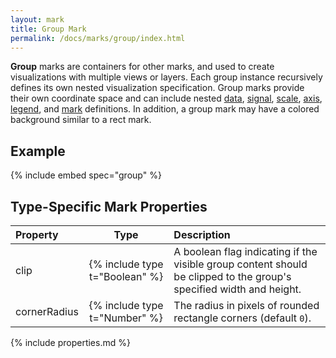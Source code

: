```yaml
---
layout: mark
title: Group Mark
permalink: /docs/marks/group/index.html
---
```


**Group** marks are containers for other marks, and used to create visualizations with multiple views or layers. Each group instance recursively defines its own nested visualization specification. Group marks provide their own coordinate space and can include nested [data](../../data), [signal](../../signals), [scale](../../scales), [axis](../../axes), [legend](../../legends), and [mark](../) definitions. In addition, a group mark may have a colored background similar to a rect mark.

## Example

{% include embed spec="group" %}

## Type-Specific Mark Properties

| Property            | Type                           | Description   |
| :------------------ | :----------------------------: | :------------ |
| clip                | {% include type t="Boolean" %} | A boolean flag indicating if the visible group content should be clipped to the group's specified width and height. |
| cornerRadius        | {% include type t="Number" %}  | The radius in pixels of rounded rectangle corners (default `0`). |

{% include properties.md %}
